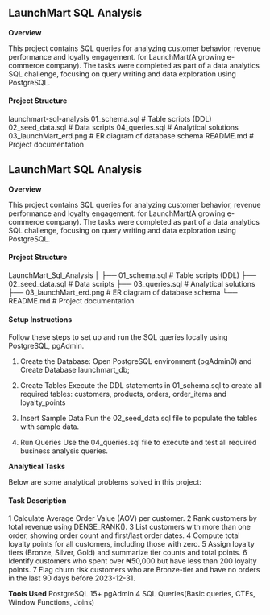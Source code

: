 ## LaunchMart SQL Analysis

**Overview**

This project contains SQL queries for analyzing customer behavior, revenue performance and loyalty engagement. for LaunchMart(A growing e-commerce company).
The tasks were completed as part of a data analytics SQL challenge, focusing on query writing and data exploration using PostgreSQL.

#### Project Structure
launchmart-sql-analysis
01_schema.sql          # Table scripts (DDL)
02_seed_data.sql       # Data scripts
04_queries.sql         # Analytical solutions
03_launchMart_erd.png  # ER diagram of database schema
README.md              # Project documentation

## LaunchMart SQL Analysis

**Overview**

This project contains SQL queries for analyzing customer behavior, revenue performance and loyalty engagement. for LaunchMart(A growing e-commerce company).
The tasks were completed as part of a data analytics SQL challenge, focusing on query writing and data exploration using PostgreSQL.

#### Project Structure
LaunchMart_Sql_Analysis
│
├── 01_schema.sql          # Table scripts (DDL)
├── 02_seed_data.sql       # Data scripts
├── 03_queries.sql         # Analytical solutions
├── 03_launchMart_erd.png  # ER diagram of database schema
└── README.md              # Project documentation

#### Setup Instructions

Follow these steps to set up and run the SQL queries locally using PostgreSQL, pgAdmin.

1. Create the Database: Open PostgreSQL environment (pgAdmin0) and Create Database launchmart_db;

2. Create Tables
Execute the DDL statements in 01_schema.sql to create all required tables: customers, products, orders, order_items and loyalty_points

3. Insert Sample Data
Run the 02_seed_data.sql file to populate the tables with sample data.

4. Run Queries
Use the 04_queries.sql file to execute and test all required business analysis queries.

**Analytical Tasks**

Below are some analytical problems solved in this project:

####	Task Description
1	Calculate Average Order Value (AOV) per customer.
2	Rank customers by total revenue using DENSE_RANK().
3	List customers with more than one order, showing order count and first/last order dates.
4	Compute total loyalty points for all customers, including those with zero.
5	Assign loyalty tiers (Bronze, Silver, Gold) and summarize tier counts and total points.
6	Identify customers who spent over ₦50,000 but have less than 200 loyalty points.
7	Flag churn risk customers who are Bronze-tier and have no orders in the last 90 days before 2023-12-31.

**Tools Used**
PostgreSQL 15+
pgAdmin 4
SQL Queries(Basic queries, CTEs, Window Functions, Joins)
